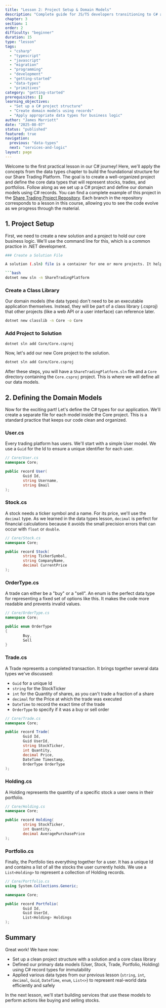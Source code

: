 ```yaml
---
title: "Lesson 2: Project Setup & Domain Models"
description: "Complete guide for JS/TS developers transitioning to C# and .NET"
chapter: 3
section: 1
order: 2
difficulty: "beginner"
duration: 15
type: "lesson"
tags:
  - "csharp"
  - "typescript"
  - "javascript"
  - "migration"
  - "programming"
  - "development"
  - "getting-started"
  - "data-types"
  - "primitives"
category: "getting-started"
prerequisites: []
learning_objectives:
  - "Set up a C# project structure"
  - "Create domain models using records"
  - "Apply appropriate data types for business logic"
author: "James Marriott"
date: "2025-08-07"
status: "published"
featured: true
navigation:
  previous: "data-types"
  next: "services-and-logic"
layout: page
---
```


Welcome to the first practical lesson in our C# journey! Here, we'll apply the concepts from the data types chapter to build the foundational structure for our Share Trading Platform. The goal is to create a well-organized project and define the core data types that will represent stocks, trades, and portfolios. Follow along as we set up a C# project and define our domain models using C# records. You can find a complete example of this project in the [Share Trading Project Repository](https://github.com/jam-mar/c-_share_trading_project_files). Each branch in the repository corresponds to a lesson in this course, allowing you to see the code evolve as we progress through the material.

## 1. Project Setup

First, we need to create a new solution and a project to hold our core business logic. We'll use the command line for this, which is a common practice in .NET development.

````bash
### Create a Solution File

A solution (.sln) file is a container for one or more projects. It helps in managing multiple related projects together.

```bash
dotnet new sln -n ShareTradingPlatform
````

### Create a Class Library

Our domain models (the data types) don't need to be an executable application themselves. Instead, they will be part of a class library (.csproj) that other projects (like a web API or a user interface) can reference later.

```bash
dotnet new classlib -n Core -o Core
```

### Add Project to Solution

```bash
dotnet sln add Core/Core.csproj
```

Now, let's add our new Core project to the solution.

```bash
dotnet sln add Core/Core.csproj
```

After these steps, you will have a `ShareTradingPlatform.sln` file and a `Core` directory containing the `Core.csproj` project. This is where we will define all our data models.

## 2. Defining the Domain Models

Now for the exciting part! Let's define the C# types for our application. We'll create a separate file for each model inside the Core project. This is a standard practice that keeps our code clean and organized.

### User.cs

Every trading platform has users. We'll start with a simple User model. We use a `Guid` for the Id to ensure a unique identifier for each user.

```csharp
// Core/User.cs
namespace Core;

public record User(
        Guid Id,
        string Username,
        string Email
);
```

### Stock.cs

A stock needs a ticker symbol and a name. For its price, we'll use the `decimal` type. As we learned in the data types lesson, `decimal` is perfect for financial calculations because it avoids the small precision errors that can occur with `float` or `double`.

```csharp
// Core/Stock.cs
namespace Core;

public record Stock(
        string TickerSymbol,
        string CompanyName,
        decimal CurrentPrice
);
```

### OrderType.cs

A trade can either be a "buy" or a "sell". An enum is the perfect data type for representing a fixed set of options like this. It makes the code more readable and prevents invalid values.

```csharp
// Core/OrderType.cs
namespace Core;

public enum OrderType
{
        Buy,
        Sell
}
```

### Trade.cs

A Trade represents a completed transaction. It brings together several data types we've discussed:

- `Guid` for a unique Id
- `string` for the StockTicker
- `int` for the Quantity of shares, as you can't trade a fraction of a share
- `decimal` for the Price at which the trade was executed
- `DateTime` to record the exact time of the trade
- `OrderType` to specify if it was a buy or sell order

```csharp
// Core/Trade.cs
namespace Core;

public record Trade(
        Guid Id,
        Guid UserId,
        string StockTicker,
        int Quantity,
        decimal Price,
        DateTime Timestamp,
        OrderType OrderType
);
```

### Holding.cs

A Holding represents the quantity of a specific stock a user owns in their portfolio.

```csharp
// Core/Holding.cs
namespace Core;

public record Holding(
        string StockTicker,
        int Quantity,
        decimal AveragePurchasePrice
);
```

### Portfolio.cs

Finally, the Portfolio ties everything together for a user. It has a unique Id and contains a list of all the stocks the user currently holds. We use a `List<Holding>` to represent a collection of Holding records.

```csharp
// Core/Portfolio.cs
using System.Collections.Generic;

namespace Core;

public record Portfolio(
        Guid Id,
        Guid UserId,
        List<Holding> Holdings
);
```

## Summary

Great work! We have now:

- Set up a clean project structure with a solution and a core class library
- Defined our primary data models (User, Stock, Trade, Portfolio, Holding) using C# record types for immutability
- Applied various data types from our previous lesson (`string`, `int`, `decimal`, `Guid`, `DateTime`, `enum`, `List<>`) to represent real-world data efficiently and safely

In the next lesson, we'll start building services that use these models to perform actions like buying and selling stocks.
